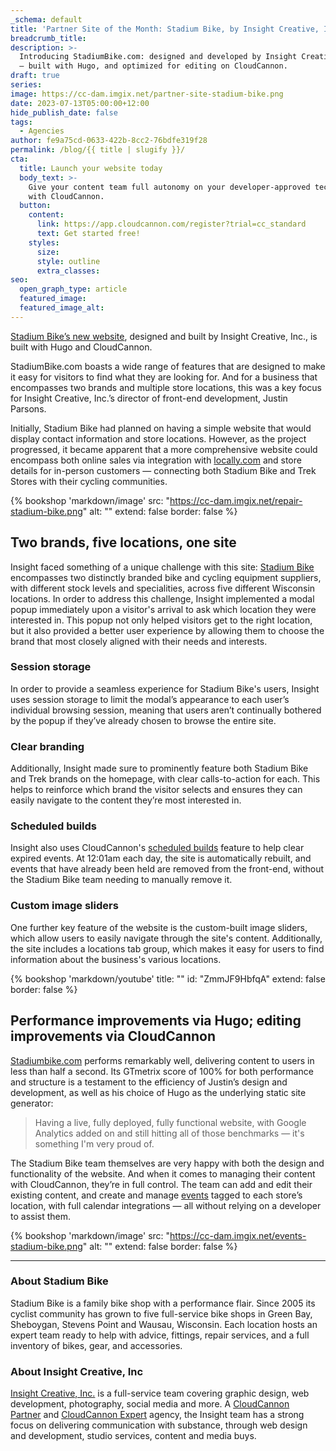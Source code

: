 ```yaml
---
_schema: default
title: 'Partner Site of the Month: Stadium Bike, by Insight Creative, Inc.'
breadcrumb_title:
description: >-
  Introducing StadiumBike.com: designed and developed by Insight Creative, Inc.
  — built with Hugo, and optimized for editing on CloudCannon.
draft: true
series:
image: https://cc-dam.imgix.net/partner-site-stadium-bike.png
date: 2023-07-13T05:00:00+12:00
hide_publish_date: false
tags:
  - Agencies
author: fe9a75cd-0633-422b-8cc2-76bdfe319f28
permalink: /blog/{{ title | slugify }}/
cta:
  title: Launch your website today
  body_text: >-
    Give your content team full autonomy on your developer-approved tech stack
    with CloudCannon.
  button:
    content:
      link: https://app.cloudcannon.com/register?trial=cc_standard
      text: Get started free!
    styles:
      size:
      style: outline
      extra_classes:
seo:
  open_graph_type: article
  featured_image:
  featured_image_alt:
---
```

[Stadium Bike’s new website](http://StadiumBike.com), designed and built by Insight Creative, Inc., is built with Hugo and CloudCannon.

StadiumBike.com boasts a wide range of features that are designed to make it easy for visitors to find what they are looking for. And for a business that encompasses two brands and multiple store locations, this was a key focus for Insight Creative, Inc.’s director of front-end development, Justin Parsons.

Initially, Stadium Bike had planned on having a simple website that would display contact information and store locations. However, as the project progressed, it became apparent that a more comprehensive website could encompass both online sales via integration with [locally.com](http://locally.com) and store details for in-person customers — connecting both Stadium Bike and Trek Stores with their cycling communities.

{% bookshop 'markdown/image' src: "https://cc-dam.imgix.net/repair-stadium-bike.png" alt: "" extend: false border: false %}

## Two brands, five locations, one site

Insight faced something of a unique challenge with this site: [Stadium Bike](https://www.stadiumbike.com/) encompasses two distinctly branded bike and cycling equipment suppliers, with different stock levels and specialities, across five different Wisconsin locations. In order to address this challenge, Insight implemented a modal popup immediately upon a visitor's arrival to ask which location they were interested in. This popup not only helped visitors get to the right location, but it also provided a better user experience by allowing them to choose the brand that most closely aligned with their needs and interests.

### Session storage

In order to provide a seamless experience for Stadium Bike's users, Insight uses session storage to limit the modal’s appearance to each user’s individual browsing session, meaning that users aren’t continually bothered by the popup if they’ve already chosen to browse the entire site.

### Clear branding

Additionally, Insight made sure to prominently feature both Stadium Bike and Trek brands on the homepage, with clear calls-to-action for each. This helps to reinforce which brand the visitor selects and ensures they can easily navigate to the content they’re most interested in.

### Scheduled builds

Insight also uses CloudCannon's <a target="_blank" rel="noopener" href="https://cloudcannon.com/documentation/articles/scheduling-your-next-build-automatically/">scheduled builds</a> feature to help clear expired events. At 12:01am each day, the site is automatically rebuilt, and events that have already been held are removed from the front-end, without the Stadium Bike team needing to manually remove it.

### Custom image sliders

One further key feature of the website is the custom-built image sliders, which allow users to easily navigate through the site's content. Additionally, the site includes a locations tab group, which makes it easy for users to find information about the business's various locations.

{% bookshop 'markdown/youtube' title: "" id: "ZmmJF9HbfqA" extend: false border: false %}

## Performance improvements via Hugo; editing improvements via CloudCannon

[Stadiumbike.com](http://Stadiumbike.com) performs remarkably well, delivering content to users in less than half a second. Its GTmetrix score of 100% for both performance and structure is a testament to the efficiency of Justin’s design and development, as well as his choice of Hugo as the underlying static site generator:

> Having a live, fully deployed, fully functional website, with Google Analytics added on and still hitting all of those benchmarks — it's something I'm very proud of.

The Stadium Bike team themselves are very happy with both the design and functionality of the website. And when it comes to managing their content with CloudCannon, they’re in full control. The team can add and edit their existing content, and create and manage [events](https://www.stadiumbike.com/events) tagged to each store’s location, with full calendar integrations — all without relying on a developer to assist them.

{% bookshop 'markdown/image' src: "https://cc-dam.imgix.net/events-stadium-bike.png" alt: "" extend: false border: false %}

---

### About Stadium Bike

Stadium Bike is a family bike shop with a performance flair. Since 2005 its cyclist community has grown to five full-service bike shops in Green Bay, Sheboygan, Stevens Point and Wausau, Wisconsin. Each location hosts an expert team ready to help with advice, fittings, repair services, and a full inventory of bikes, gear, and accessories.

### About Insight Creative, Inc

[Insight Creative, Inc.](https://insightcreative.com/)&nbsp;is a full-service team covering graphic design, web development, photography, social media and more. A&nbsp;[CloudCannon Partner](https://cloudcannon.com/partner-program/)&nbsp;and&nbsp;[CloudCannon Expert](https://cloudcannon.com/experts/)&nbsp;agency, the Insight team has a strong focus on delivering communication with substance, through web design and development, studio services, content and media buys.
